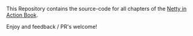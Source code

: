 This Repository contains the source-code for all chapters of the [Netty in Action Book](http://manning.com/maurer).

Enjoy and feedback / PR's welcome!
